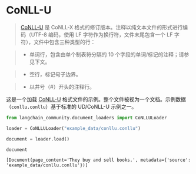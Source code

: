 # CoNLL-U

>[CoNLL-U](https://universaldependencies.org/format.html) 是 CoNLL-X 格式的修订版本。注释以纯文本文件的形式进行编码（UTF-8 编码，使用 LF 字符作为换行符，文件末尾包含一个 LF 字符），文件中包含三种类型的行：

>- 单词行，包含由单个制表符分隔的 10 个字段的单词/标记的注释；请参见下文。

>- 空行，标记句子边界。

>- 以井号（#）开头的注释行。

这是一个加载 [CoNLL-U](https://universaldependencies.org/format.html) 格式文件的示例。整个文件被视为一个文档。示例数据（`conllu.conllu`）基于标准的 UD/CoNLL-U 示例之一。

```python
from langchain_community.document_loaders import CoNLLULoader
```

```python
loader = CoNLLULoader("example_data/conllu.conllu")
```

```python
document = loader.load()
```

```python
document
```

```output
[Document(page_content='They buy and sell books.', metadata={'source': 'example_data/conllu.conllu'})]
```